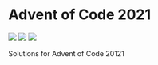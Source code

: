 # Advent of Code 2021

![](https://img.shields.io/badge/day%20📅-25-blue)
![](https://img.shields.io/badge/days%20completed-20-red)
![](https://img.shields.io/badge/stars%20⭐-41-yellow)

Solutions for Advent of Code 20121
